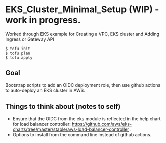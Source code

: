 # EKS_Cluster_Minimal_Setup (WIP) - work in progress.
Worked through EKS example for Creating a VPC, EKS cluster and Adding Ingress or Gateway API

````
$ tofu init
$ tofu plan
$ tofu apply
````

## Goal 

Bootstrap scripts to add an OIDC deployment role, then use github actions to auto-deploy an EKS cluster in AWS.

## Things to think about (notes to self)

- Ensure that the OIDC from the eks module is reflected in the help chart for load balancer controller: https://github.com/aws/eks-charts/tree/master/stable/aws-load-balancer-controller .
- Options to install from the command line instead of github actions.